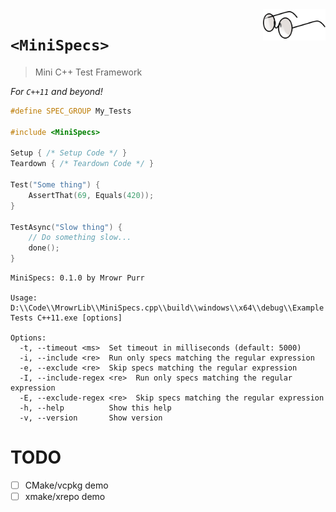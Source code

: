 <img src="Resources/Images/eyeglasses-35598_1280.png" align="right" width=100>

# `<MiniSpecs>`

> Mini C++ Test Framework

_For `C++11` and beyond!_

```cpp
#define SPEC_GROUP My_Tests
 
#include <MiniSpecs>
 
Setup { /* Setup Code */ }
Teardown { /* Teardown Code */ }
 
Test("Some thing") {
    AssertThat(69, Equals(420));
}

TestAsync("Slow thing") {
    // Do something slow...
    done();
}
```

```
MiniSpecs: 0.1.0 by Mrowr Purr

Usage: D:\\Code\\MrowrLib\\MiniSpecs.cpp\\build\\windows\\x64\\debug\\Example Tests C++11.exe [options]

Options:
  -t, --timeout <ms>  Set timeout in milliseconds (default: 5000)
  -i, --include <re>  Run only specs matching the regular expression
  -e, --exclude <re>  Skip specs matching the regular expression
  -I, --include-regex <re>  Run only specs matching the regular expression
  -E, --exclude-regex <re>  Skip specs matching the regular expression
  -h, --help          Show this help
  -v, --version       Show version
```

# TODO

- [ ] CMake/vcpkg demo
- [ ] xmake/xrepo demo